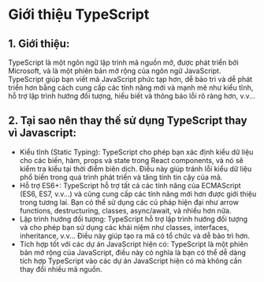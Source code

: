 # Giới thiệu TypeScript

## 1. Giới thiệu:

TypeScript là một ngôn ngữ lập trình mã nguồn mở, được phát triển bởi Microsoft, và là một phiên bản mở rộng của ngôn ngữ JavaScript. TypeScript giúp bạn viết mã JavaScript phức tạp hơn, dễ bảo trì và dễ phát triển hơn bằng cách cung cấp các tính năng mới và mạnh mẽ như kiểu tĩnh, hỗ trợ lập trình hướng đối tượng, hiểu biết và thông báo lỗi rõ ràng hơn, v.v...

## 2. Tại sao nên thay thế sử dụng TypeScript thay vì Javascript:

- Kiểu tĩnh (Static Typing): TypeScript cho phép bạn xác định kiểu dữ liệu cho các biến, hàm, props và state trong React components, và nó sẽ kiểm tra kiểu tại thời điểm biên dịch. Điều này giúp tránh lỗi kiểu dữ liệu phổ biến trong quá trình phát triển và tăng tính tin cậy của mã.
- Hỗ trợ ES6+: TypeScript hỗ trợ tất cả các tính năng của ECMAScript (ES6, ES7, v.v...) và cũng cung cấp các tính năng mới hơn được giới thiệu trong tương lai. Bạn có thể sử dụng các cú pháp hiện đại như arrow functions, destructuring, classes, async/await, và nhiều hơn nữa.
- Lập trình hướng đối tượng: TypeScript hỗ trợ lập trình hướng đối tượng và cho phép bạn sử dụng các khái niệm như classes, interfaces, inheritance, v.v... Điều này giúp tạo ra mã có tổ chức và dễ bảo trì hơn.
- Tích hợp tốt với các dự án JavaScript hiện có: TypeScript là một phiên bản mở rộng của JavaScript, điều này có nghĩa là bạn có thể dễ dàng tích hợp TypeScript vào các dự án JavaScript hiện có mà không cần thay đổi nhiều mã nguồn.
